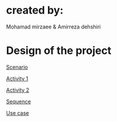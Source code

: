 <h1>created by:</h1>

Mohamad mirzaee & Amirreza dehshiri

<h1>Design of the project</h1>

[Scenario](https://github.com/amirdp/az-narm/blob/main/documents/%D8%B3%D9%86%D8%A7%D8%B1%DB%8C%D9%88%20%D8%AF%D8%B1%20%D9%85%D9%87%D9%86%D8%AF%D8%B3%DB%8C%20%D9%86%D8%B1%D9%85%20%D8%A7%D9%81%D8%B2%D8%A7%D8%B1.pdf)

[Activity 1](https://github.com/amirdp/az-narm/blob/main/documents/Avtivity1.PNG)

[Activity 2](https://github.com/amirdp/az-narm/blob/main/documents/Activity%202.PNG)

[Sequence](https://github.com/amirdp/az-narm/blob/main/documents/Sequence.PNG)

[Use case](https://github.com/amirdp/az-narm/blob/main/documents/Use%20case.PNG)

